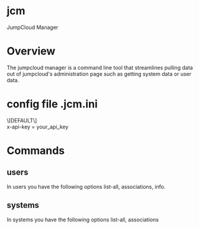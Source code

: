 # jcm
JumpCloud Manager

# Overview
The jumpcloud manager is a command line tool that streamlines pulling data out of jumpcloud's administration page such as getting system data or user data.

# config file .jcm.ini
\\[DEFAULT\\]<br/>x-api-key = your_api_key

# Commands
## users
In users you have the following options list-all, associations, info.

## systems
In systems you have the following options list-all, associations
